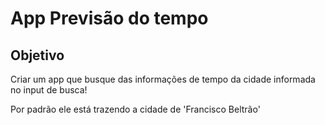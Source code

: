 # App Previsão do tempo

## **Objetivo**

Criar um app que busque das informações de tempo da cidade  informada no input de busca!

Por padrão ele está trazendo a cidade de 'Francisco Beltrão'
